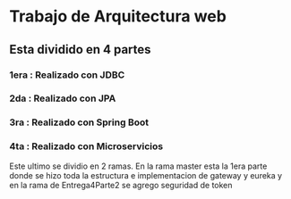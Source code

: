 # Trabajo de Arquitectura web
## Esta dividido en 4 partes 
### 1era : Realizado con JDBC
### 2da : Realizado con JPA
### 3ra : Realizado con Spring Boot
### 4ta : Realizado con Microservicios
 Este ultimo se dividio en 2 ramas. En la rama master esta la 1era parte donde se hizo toda la estructura e implementacion de gateway y eureka y en la rama de Entrega4Parte2 se agrego seguridad de token
